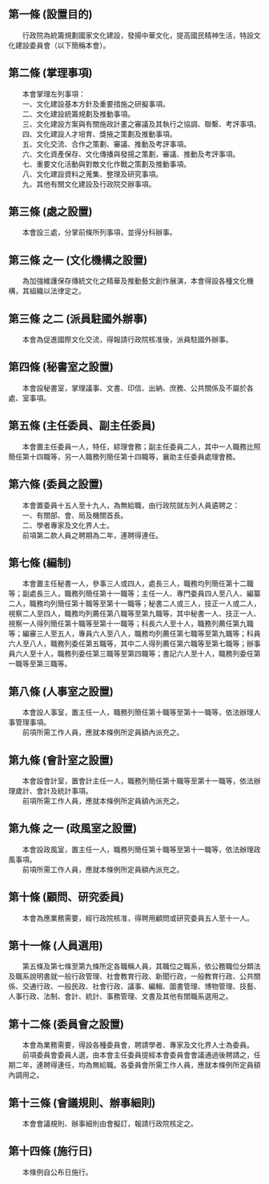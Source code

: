第一條 (設置目的)
-----------------
　　行政院為統籌規劃國家文化建設，發揚中華文化，提高國民精神生活，特設文化建設委員會（以下簡稱本會）。  


第二條 (掌理事項)
-----------------
　　本會掌理左列事項：  
　　一、文化建設基本方針及重要措施之研擬事項。  
　　二、文化建設統籌規劃及推動事項。  
　　三、文化建設方案與有關施政計畫之審議及其執行之協調、聯繫、考評事項。  
　　四、文化建設人才培育、獎掖之策劃及推動事項。  
　　五、文化交流、合作之策劃、審議、推動及考評事項。  
　　六、文化資產保存、文化傳播與發揚之策劃，審議、推動及考評事項。  
　　七、重要文化活動與對敵文化作戰之策劃及推動事項。  
　　八、文化建設資料之蒐集、整理及研究事項。  
　　九、其他有關文化建設及行政院交辦事項。  


第三條 (處之設置)
-----------------
　　本會設三處，分掌前條所列事項，並得分科辦事。  


第三條 之一 (文化機構之設置)
----------------------------
　　為加強維護保存傳統文化之精華及推動藝文創作展演，本會得設各種文化機構，其組織以法律定之。  


第三條 之二 (派員駐國外辦事)
----------------------------
　　本會為促進國際文化交流，得報請行政院核准後，派員駐國外辦事。  


第四條 (秘書室之設置)
---------------------
　　本會設秘書室，掌理議事、文書、印信、出納、庶務、公共關係及不屬於各處、室事項。  


第五條 (主任委員、副主任委員)
-----------------------------
　　本會置主任委員一人，特任，綜理會務；副主任委員二人，其中一人職務比照簡任第十四職等，另一人職務列簡任第十四職等，襄助主任委員處理會務。  


第六條 (委員之設置)
-------------------
　　本會置委員十五人至十九人，為無給職，由行政院就左列人員遴聘之：  
　　一、有關部、會、局及機關首長。  
　　二、學者專家及文化界人士。  
　　前項第二款人員之聘期為二年，連聘得連任。  


第七條 (編制)
-------------
　　本會置主任秘書一人，參事三人或四人，處長三人，職務均列簡任第十二職等；副處長三人，職務列簡任第十一職等；主任一人、專門委員四人至八人、編纂二人，職務均列簡任第十職等至第十一職等；秘書二人或三人，技正一人或二人，視察二人至四人，職務均列薦任第八職等至第九職等，其中秘書一人、技正一人、視察一人得列簡任第十職等至第十一職等；科長六人至十人，職務列薦任第九職等；編審三人至五人，專員六人至八人，職務均列薦任第七職等至第九職等；科員六人至八人，職務列委任第五職等，其中二人得列薦任第六職等至第七職等；辦事員六人至十人，職務列委任第三職等至第四職等；書記六人至十人，職務列委任第一職等至第三職等。  


第八條 (人事室之設置)
---------------------
　　本會設人事室，置主任一人，職務列簡任第十職等至第十一職等，依法辦理人事管理事項。  
　　前項所需工作人員，應就本條例所定員額內派充之。  


第九條 (會計室之設置)
---------------------
　　本會設會計室，置會計主任一人，職務列簡任第十職等至第十一職等，依法辦理歲計、會計及統計事項。  
　　前項所需工作人員，應就本條例所定員額內派充之。  


第九條 之一 (政風室之設置)
--------------------------
　　本會設政風室，置主任一人，職務列簡任第十職等至第十一職等，依法辦理政風事項。  
　　前項所需工作人員，應就本條例所定員額內派充之。  


第十條 (顧問、研究委員)
-----------------------
　　本會為應業務需要，經行政院核准，得聘用顧問或研究委員五人至十一人。  


第十一條 (人員選用)
-------------------
　　第五條及第七條至第九條所定各職稱人員，其職位之職系，依公務職位分類法及職系說明書就一般行政管理、社會教育行政、新聞行政，一般教育行政、公共關係、交通行政、一般民政、社會行政、議事、編輯、圖書管理、博物管理、技藝、人事行政、法制、會計、統計、事務管理、文書及其他有關職系選用之。  


第十二條 (委員會之設置)
-----------------------
　　本會為業務需要，得設各種委員會，聘請學者、專家及文化界人士為委員。  
　　前項委員會委員人選，由本會主任委員提經本會委員會會議通過後聘請之，任期二年，連聘得連任，均為無給職。各委員會所需工作人員，應就本條例所定員額內調用之。  


第十三條 (會議規則、辦事細則)
-----------------------------
　　本會會議規則、辦事細則由會擬訂，報請行政院核定之。  


第十四條 (施行日)
-----------------
　　本條例自公布日施行。